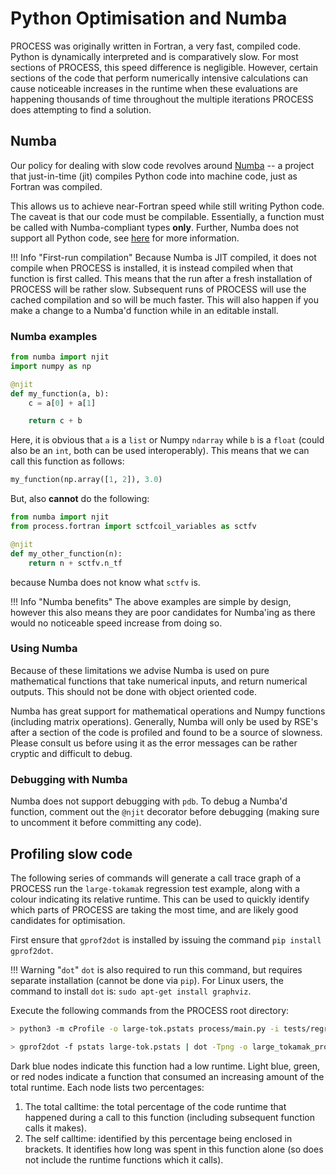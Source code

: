 # Python Optimisation and Numba
PROCESS was originally written in Fortran, a very fast, compiled code. Python is dynamically 
interpreted and is comparatively slow. For most sections of PROCESS, this speed difference is 
negligible. However, certain sections of the code that perform numerically intensive calculations 
can cause noticeable increases in the runtime when these evaluations are happening thousands of 
time throughout the multiple iterations PROCESS does attempting to find a solution.

## Numba

Our policy for dealing with slow code revolves around [Numba](https://numba.readthedocs.io/en/stable/index.html) 
-- a project that just-in-time (jit) compiles Python code into machine code, just as Fortran was compiled.

This allows us to achieve near-Fortran speed while still writing Python code. The caveat is that our 
code must be compilable. Essentially, a function must be called with Numba-compliant types **only**. 
Further, Numba does not support all Python code, see [here](https://numba.readthedocs.io/en/stable/reference/pysupported.html) 
for more information.

!!! Info "First-run compilation"
    Because Numba is JIT compiled, it does not compile when PROCESS is installed, it is instead 
    compiled when that function is first called. This means that the run after a fresh installation 
    of PROCESS will be rather slow. Subsequent runs of PROCESS will use the cached compilation and 
    so will be much faster. This will also happen if you make a change to a Numba'd function while 
    in an editable install.

### Numba examples

```python
from numba import njit
import numpy as np

@njit
def my_function(a, b):
    c = a[0] + a[1]

    return c + b
```

Here, it is obvious that `a` is a `list` or Numpy `ndarray` while `b` is a `float` (could also be 
an `int`, both can be used interoperably). This means that we can call this function as follows:

```python
my_function(np.array([1, 2]), 3.0)
```

But, also **cannot** do the following:

```python
from numba import njit
from process.fortran import sctfcoil_variables as sctfv

@njit
def my_other_function(n):
    return n + sctfv.n_tf
```

because Numba does not know what `sctfv` is.

!!! Info "Numba benefits"
    The above examples are simple by design, however this also means they are poor candidates for 
    Numba'ing as there would no noticeable speed increase from doing so.

### Using Numba

Because of these limitations we advise Numba is used on pure mathematical functions that take 
numerical inputs, and return numerical outputs. This should not be done with object oriented code.

Numba has great support for mathematical operations and Numpy functions (including matrix 
operations). Generally, Numba will only be used by RSE's after a section of the code is profiled 
and found to be a source of slowness. Please consult us before using it as the error messages can 
be rather cryptic and difficult to debug.

### Debugging with Numba

Numba does not support debugging with `pdb`. To debug a Numba'd function, comment out the `@njit` 
decorator before debugging (making sure to uncomment it before committing any code).

## Profiling slow code

The following series of commands will generate a call trace graph of a PROCESS run the `large-tokamak` 
regression test example, along with a colour indicating its relative runtime. This can be used to 
quickly identify which parts of PROCESS are taking the most time, and are likely good candidates 
for optimisation. 

First ensure that `gprof2dot` is installed by issuing the command `pip install gprof2dot`.

!!! Warning "`dot`"
    `dot` is also required to run this command, but requires separate installation (cannot be done 
    via `pip`). For Linux users, the command to install `dot` is: `sudo apt-get install graphviz`.

Execute the following commands from the PROCESS root directory:

```bash
> python3 -m cProfile -o large-tok.pstats process/main.py -i tests/regression/scenarios/large-tokamak/IN.DAT

> gprof2dot -f pstats large-tok.pstats | dot -Tpng -o large_tokamak_profile.png
```

Dark blue nodes indicate this function had a low runtime. Light blue, green, or red nodes indicate 
a function that consumed an increasing amount of the total runtime. Each node lists two percentages:

1. The total calltime: the total percentage of the code runtime that happened during a call to 
   this function (including subsequent function calls it makes).
2. The self calltime: identified by this percentage being enclosed in brackets. It identifies how 
   long was spent in this function alone (so does not include the runtime functions which it calls).
   